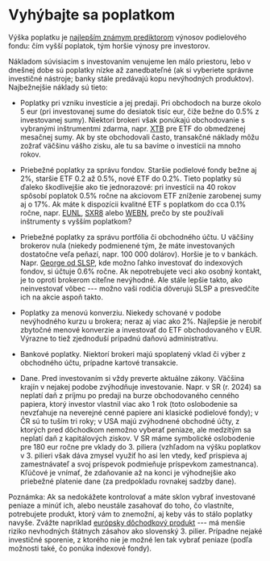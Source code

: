 # Vyhýbajte sa poplatkom

Výška poplatku je [najlepším známym prediktorom](https://sg.morningstar.com/sg/news/154499/how-fund-fees-are-the-best-predictor-of-returns.aspx#:~:text=The%20expense%20ratio%20is%20the,returns%20%E2%80%93%20and%20our%20data%20agrees.) výnosov podielového fondu: čím vyšší poplatok, tým horšie výnosy pre investorov.

Nákladom súvisiacim s investovaním venujeme len málo priestoru, lebo v dnešnej dobe sú poplatky nízke až zanedbateľné (ak si vyberiete správne investičné nástroje; banky stále predávajú kopu nevýhodných produktov). Najbežnejšie náklady sú tieto:

* Poplatky pri vzniku investície a jej predaji. Pri obchodoch na burze okolo 5 eur (pri investovanej sume do desiatok tisíc eur, čiže bežne do 0.5% z investovanej sumy). Niektorí brokeri však ponúkajú obchodovanie s vybranými inštrumentmi zdarma, napr. [XTB](https://www.xtb.com/sk/etf) pre ETF do obmedzenej mesačnej sumy. Ak by ste obchodovali často, transakčné náklady môžu zožrať väčšinu vášho zisku, ale tu sa bavíme o investícii na mnoho rokov.

* Priebežné poplatky za správu fondov. Staršie podielové fondy bežne aj 2%, staršie ETF 0.2 až 0.5%, nové ETF do 0.2%. Tieto poplatky sú ďaleko škodlivejšie ako tie jednorazové: pri investícii na 40 rokov spôsobí poplatok 0.5% ročne na akciovom ETF zníženie zarobenej sumy aj o 17%. Ak máte k dispozícii kvalitné ETF s poplatkom do cca 0.1% ročne, napr. [EUNL](https://www.ishares.com/uk/individual/en/products/251882/ishares-msci-world-ucits-etf-acc-fund), [SXR8](https://www.ishares.com/uk/individual/en/products/251882/ishares-msci-world-ucits-etf-acc-fund) alebo [WEBN](https://www.amundietf.se/en/professional/products/equity/amundi-prime-all-country-world-ucits-etf-acc/ie0003xja0j9), prečo by ste používali inštrumenty s vyšším poplatkom?

* Priebežné poplatky za správu portfólia či obchodného účtu. U väčšiny brokerov nula (niekedy podmienené tým, že máte investovaných dostatočne veľa peňazí, napr. 100 000 dolárov). Horšie je to v bankách. Napr. [George od SLSP](https://www.slsp.sk/sk/ludia/investovanie/etf-fondy#/8457b7/id/poplatky), kde možno ľahko investovať do indexových fondov, si účtuje 0.6% ročne. Ak nepotrebujete veci ako osobný kontakt, je to oproti brokerom citeľne nevýhodné. Ale stále lepšie takto, ako neinvestovať vôbec --- možno vaši rodičia dôverujú SLSP a presvedčíte ich na akcie aspoň takto.

* Poplatky za menovú konverziu. Niekedy schované v podobe nevýhodného kurzu u brokera; neraz aj viac ako 2%. Najlepšie je nerobiť zbytočné menové konverzie a investovať do ETF obchodovaného v EUR. Výrazne to tiež zjednoduší prípadnú daňovú administratívu.

* Bankové poplatky. Niektorí brokeri majú spoplatený vklad či výber z obchodného účtu, prípadne kartové transakcie.

* Dane. Pred investovaním si vždy preverte aktuálne zákony. Väčšina krajín v nejakej podobe zvýhodňuje investovanie. Napr. v SR (r. 2024) sa neplatí daň z príjmu po predaji na burze obchodovaného cenného papiera, ktorý investor vlastnil viac ako 1 rok (toto oslobodenie sa nevzťahuje na neverejné cenné papiere ani klasické podielové fondy); v ČR sú to tuším tri roky; v USA majú zvýhodnené obchodné účty, z ktorých pred dôchodkom nemožno vyberať peniaze, ale medzitým sa neplatí daň z kapitálových ziskov. V SR máme symbolické oslobodenie pre 180 eur ročne pre vklady do 3. piliera (vzhľadom na výšku poplatkov v 3. pilieri však dáva zmysel využiť ho asi len vtedy, keď prispieva aj zamestnávateľ a svoj príspevok podmieňuje príspevkom zamestnanca). Kľúčové je vnímať, že zdaňovanie až na konci je výhodnejšie ako priebežné platenie dane (za predpokladu rovnakej sadzby dane).

Poznámka: Ak sa nedokážete kontrolovať a máte sklon vybrať investované peniaze a minúť ich, alebo neustále zasahovať do toho, čo vlastníte, potrebujete produkt, ktorý vám to znemožní, aj keby vás to stálo poplatky navyše. Zvážte napríklad [európsky dôchodkový produkt](https://nbs.sk/dohlad-nad-financnym-trhom/dohlad/dochodkove-sporenie/celoeuropsky-osobny-dochodkovy-produkt-pepp/) --- má menšie riziko nevhodných štátnych zásahov ako slovenský 3. pilier. Prípadne nejaké investičné sporenie, z ktorého nie je možné len tak vybrať peniaze (podľa možnosti také, čo ponúka indexové fondy).
